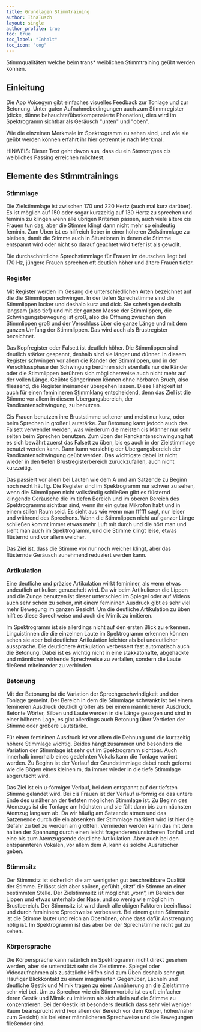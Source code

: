 ```yaml
---
title: Grundlagen Stimmtraining
author: TinaTusch
layout: single
author_profile: true
toc: true
toc_label: "Inhalt"
toc_icon: "cog"
---
```


Stimmqualitäten welche beim  trans* weiblichen Stimmtraining geübt werden können.

## Einleitung

Die App Voicegym gibt einfaches visuelles Feedback zur Tonlage und zur Betonung. Unter guten Aufnahmebedingungen auch zum Stimmregister (dicke, dünne behauchte/überkompensierte Phonation), dies wird im Spektrogramm sichtbar als Geräusch "unten" und "oben".

Wie die einzelnen Merkmale im Spektrogramm zu sehen sind, und wie sie geübt werden können erfahrt ihr hier getrennt je nach Merkmal.

<span style="color:{{ site.colorpalette.accent }}">HINWEIS:</span> Dieser Text geht davon aus, dass du ein Stereotypes cis weibliches Passing erreichen möchtest.

## Elemente des Stimmtrainings

### Stimmlage
Die Zielstimmlage ist zwischen 170 und 220 Hertz (auch mal kurz darüber). Es ist möglich auf 150 oder sogar kurzzeitig auf 130 Hertz zu sprechen und feminin zu klingen wenn alle übrigen Kriterien passen, auch viele ältere cis Frauen tun das, aber die Stimme klingt dann nicht mehr so eindeutig feminin. Zum Üben ist es hilfreich lieber in einer höheren Zielstimmlage zu bleiben, damit die Stimme auch in Situationen in denen die Stimme entspannt wird oder nicht so darauf geachtet wird tiefer ist als gewollt. 

Die durchschnittliche Sprechstimmlage für Frauen im deutschen liegt bei 170 Hz, jüngere Frauen sprechen oft deutlich höher und ältere Frauen tiefer.

### Register
Mit Register werden im Gesang die unterschiedlichen Arten bezeichnet auf die die Stimmlippen schwingen. In der tiefen Sprechstimme sind die Stimmlippen locker und deshalb kurz und dick. Sie schwingen deshalb langsam (also tief) und mit der ganzen Masse der Stimmlippen, die Schwingungsbewegung ist groß, also die Öffnung zwischen den Stimmlippen groß und der Verschluss über die ganze Länge und mit dem ganzen Umfang der Stimmlippen. Das wird auch als Brustregister bezeichnet. 

Das Kopfregister oder Falsett ist deutlich höher. Die Stimmlippen sind deutlich stärker gespannt, deshalb sind sie länger und dünner. In diesem Register schwingen vor allem die Ränder der Stimmlippen, und in der Verschlussphase der Schwingung berühren sich ebenfalls nur die Ränder oder die Stimmlippen berühren sich möglicherweise auch nicht mehr auf der vollen Länge. Geübte Sängerinnen können ohne hörbaren Bruch, also fliessend, die Register ineinander übergehen lassen. Diese Fähigkeit ist auch für einen feminineren Stimmklang entscheidend, denn das Ziel ist die Stimme vor allem in diesem Übergangsbereich, der Randkantenschwingung, zu benutzen. 

Cis Frauen benutzen ihre Bruststimme seltener und meist nur kurz, oder beim Sprechen in großer Lautstärke. Zur Betonung kann jedoch auch das Falsett verwendet werden, was wiederum die meisten cis Männer nur sehr selten beim Sprechen benutzen. Zum üben der Randkantenschwingung hat es sich bewährt zuerst das Falsett zu üben, bis es auch in der Zielstimmlage benutzt werden kann. Dann kann vorsichtig der Übergangsbereich der Randkantenschwingung geübt werden. Das wichtigste dabei ist nicht wieder in den tiefen Brustregisterbereich zurückzufallen, auch nicht kurzzeitig. 

Das passiert vor allem bei Lauten wie dem A und am Satzende zu Beginn noch recht häufig. Die Register sind im Spektrogramm nur schwer zu sehen, wenn die Stimmlippen nicht vollständig schließen gibt es flüsternd klingende Geräusche die im tiefen Bereich und im oberen Bereich des Spektrogramms sichtbar sind, wenn ihr ein gutes Mikrofon habt und in einem stillen Raum seid. Es sieht aus wie wenn man ffffff sagt, nur leiser und während des Sprechens. Wenn die Stimmlippen nicht auf ganzer Länge schließen kommt immer etwas mehr Luft mit durch und die hört man und sieht man auch im Spektrogramm, und die Stimme klingt leise, etwas flüsternd und vor allem weicher. 

Das Ziel ist, dass die Stimme vor nur noch weicher klingt, aber das flüsternde Geräusch zunehmend reduziert werden kann.

### Artikulation
Eine deutliche und präzise Artikulation wirkt femininer, als wenn etwas undeutlich artikuliert genuschelt wird. Da wir beim Artikulieren die Lippen und die Zunge benutzen ist dieser unterschied im Spiegel oder auf Videos auch sehr schön zu sehen, mit einem femininen Ausdruck gibt es sehr viel mehr Bewegung im ganzen Gesicht. Um die deutliche Artikulation zu üben hilft es diese Sprechweise und auch die Mimik zu imitieren. 

Im Spektrogramm ist sie allerdings nicht auf den ersten Blick zu erkennen. Linguistinnen die die einzelnen Laute im Spektrogramm erkennen können sehen sie aber bei deutlicher Artikulation leichter als bei undeutlicher aussprache. Die deutlichere Artikulation verbessert fast automatisch auch die Betonung. Dabei ist es wichtig nicht in eine stakkatohafte, abgehackte und männlicher wirkende Sprechweise zu verfallen, sondern die Laute fließend miteinander zu verbinden.

### Betonung
Mit der Betonung ist die Variation der Sprechgeschwindigkeit und der Tonlage gemeint. Der Bereich in dem die Stimmlage schwankt ist bei einem femineren Ausdruck deutlich größer als bei einem männlicheren Ausdruck. Betonte Wörter, Silben und Laute werden in die Länge gezogen und sind in einer höheren Lage, es gibt allerdings auch Betonung über Vertiefen der Stimme oder größere Lautstärke. 

Für einen femininen Ausdruck ist vor allem die Dehnung und die kurzzeitig höhere Stimmlage wichtig. Beides hängt zusammen und besonders die Variation der Stimmlage ist sehr gut im Spektrogramm sichtbar. Auch innerhalb innerhalb eines gedehnten Vokals kann die Tonlage variiert werden. Zu Beginn ist der Verlauf der Grundstimmlage dabei noch geformt wie die Bögen eines kleinen m, da immer wieder in die tiefe Stimmlage abgerutscht wird. 

Das Ziel ist ein u-förmiger Verlauf, bei dem entspannt auf der tiefsten Stimme gelandet wird. Bei cis Frauen ist der Verlauf u-förmig da das untere Ende des u näher an der tiefsten möglichen Stimmlage ist. Zu Beginn des Atemzugs ist die Tonlage am höchsten und sie fällt dann bis zum nächsten Atemzug langsam ab. Da wir häufig am Satzende atmen und das Satzenende durch die ein absenken der Stimmlage markiert wird ist hier die Gefahr zu tief zu werden am größten. Vermieden werden kann das mit dem halten der Spannung durch einen leicht fragenderen/unsicheren Tonfall und eine bis zum Atemzugsende deutliche Artikulation. Aber auch bei den entspannteren Vokalen, vor allem dem A, kann es solche Ausrutscher geben.

### Stimmsitz
Der Stimmsitz ist sicherlich die am wenigsten gut beschreibbare Qualität der Stimme. Er lässt sich aber spüren, gefühlt „sitzt“ die Stimme an einer bestimmten Stelle. Der Zielstimmsitz ist möglichst „vorn“, im Bereich der Lippen und etwas unterhalb der Nase, und so wenig wie möglich im Brustbereich. Der Stimmsitz ist wird durch alle obigen Faktoren beeinflusst und durch femininere Sprechweise verbessert. Bei einem guten Stimmsitz ist die Stimme lauter und reich an Obertönen, ohne dass dafür Anstrengung nötig ist. Im Spektrogramm ist das aber bei der Sprechstimme nicht gut zu sehen.

### Körpersprache
Die Körpersprache kann natürlich im Spektrogramm nicht direkt gesehen werden, aber sie unterstützt sehr die Zielstimme. Spiegel oder Videoaufnahmen als zusätzliche Hilfen sind zum Üben deshalb sehr gut. Häufiger Blickkontakt zu einem imaginierten Gegenüber, Lächeln und deutliche Gestik und Mimik tragen zu einer Annäherung an die Zielstimme sehr viel bei. Um zu Sprechen wie ein Stimmvorbild ist es oft einfacher deren Gestik und Mimik zu imitieren als sich allein auf die Stimme zu konzentrieren. Bei der Gestik ist besonders deutlich dass sehr viel weniger Raum beansprucht wird (vor allem der Bereich vor dem Körper, höher/näher zum Gesicht) als bei einer männlicheren Sprechweise und die Bewegungen fließender sind.